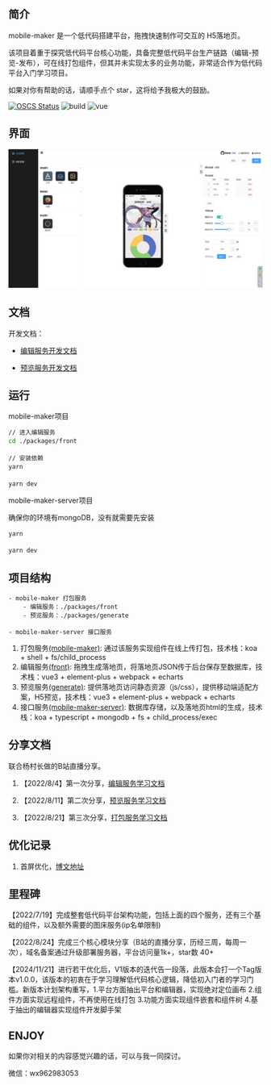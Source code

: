 ## 简介

mobile-maker 是一个低代码搭建平台，拖拽快速制作可交互的 H5落地页。

该项目着重于探究低代码平台核心功能，具备完整低代码平台生产链路（编辑-预览-发布），可在线打包组件，但其并未实现太多的业务功能，非常适合作为低代码平台入门学习项目。

如果对你有帮助的话，请顺手点个 star，这将给予我极大的鼓励。

[![OSCS Status](https://www.oscs1024.com/platform/badge/iamwhj/mobile-maker-server.svg?size=small)](https://www.oscs1024.com/project/iamwhj/mobile-maker-server?ref=badge_small) ![build](https://img.shields.io/github/license/iamwhj/mobile-maker) ![vue](https://img.shields.io/github/languages/top/iamwhj/mobile-maker)

## 界面

![编辑界面](https://github.com/iamwhj/picx-images-hosting/raw/master/mobile-maker/mobile-maker.77dl4d3bij.webp)

## 文档

开发文档：  

- [编辑服务开发文档](https://github.com/iamwhj/mobile-maker/blob/master/packages/front/README.md)

- [预览服务开发文档](https://github.com/iamwhj/mobile-maker/blob/master/packages/generate/README.md)

## 运行

mobile-maker项目
```bash
// 进入编辑服务
cd ./packages/front

// 安装依赖
yarn

yarn dev
```

mobile-maker-server项目  

确保你的环境有mongoDB，没有就需要先安装
```bash
yarn

yarn dev
```

## 项目结构

```base
- mobile-maker 打包服务
    - 编辑服务：./packages/front 
    - 预览服务：./packages/generate 

- mobile-maker-server 接口服务 
```

1. 打包服务[(mobile-maker)](https://github.com/iamwhj/mobile-maker): 通过该服务实现组件在线上传打包，技术栈：koa + shell + fs/child_process
2. 编辑服务[(front)](https://github.com/iamwhj/mobile-maker/tree/master/packages/front): 拖拽生成落地页，将落地页JSON传于后台保存至数据库，技术栈：vue3 + element-plus + webpack + echarts
3. 预览服务[(generate)](https://github.com/iamwhj/mobile-maker/tree/master/packages/generate): 提供落地页访问静态资源（js/css），提供移动端适配方案，H5预览，技术栈：vue3 + element-plus + webpack + echarts
4. 接口服务[(mobile-maker-server)](https://github.com/iamwhj/mobile-maker-server): 数据库存储，以及落地页html的生成，技术栈：koa + typescript + mongodb + fs + child_process/exec

## 分享文档

联合杨村长做的B站直播分享。

1. 【2022/8/4】第一次分享，[编辑服务学习文档](https://www.yuque.com/u21600751/zudomw/qreu1s)

2. 【2022/8/11】第二次分享，[预览服务学习文档](https://www.yuque.com/u21600751/zudomw/qb77op)

3. 【2022/8/21】第三次分享，[打包服务学习文档](https://www.yuque.com/u21600751/zudomw/zagfh2)

## 优化记录

1. 首屏优化，[博文地址](https://juejin.cn/post/7127927760692969509)

## 里程碑

【2022/7/19】完成整套低代码平台架构功能，包括上面的四个服务，还有三个基础的组件，以及额外需要的图床服务(ip名单限制)

【2022/8/24】完成三个核心模块分享（B站的直播分享，历经三周，每周一次），域名备案通过升级部署服务器，平台访问量1k+，star数 40+

【2024/11/21】进行若干优化后，V1版本的迭代告一段落，此版本会打一个Tag版本v1.0.0，该版本的初衷在于学习理解低代码核心逻辑，降低初入门者的学习门槛。新版本计划架构重写，1.平台方面抽出平台和编辑器，实现绝对定位画布 2.组件方面实现远程组件，不再使用在线打包 3.功能方面实现组件嵌套和组件树 4.基于抽出的编辑器实现组件开发脚手架 

## ENJOY

如果你对相关的内容感觉兴趣的话，可以与我一同探讨。

微信：wx962983053
